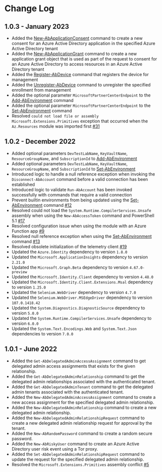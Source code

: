 <!--
    Please leave this section at the top of the change log.

    Changes for the upcoming release should go under the section titled "Upcoming Release", and should adhere to the following format:

    ## Upcoming Release
    * Overview of change #1
        - Additional information about change #1
    * Overview of change #2
        - Additional information about change #2
        - Additional information about change #2
    * Overview of change #3
    * Overview of change #4
        - Additional information about change #4

    ## YYYY.MM.DD - Version X.Y.Z (Previous Release)
    * Overview of change #1
        - Additional information about change #1
-->

# Change Log

## 1.0.3 - January 2023

* Added the [New-AbApplicationConsent](https://github.com/automationbrew/autobrew-powershell/blob/main/docs/help/New-AbApplicationConsent.md) command to create a new consent for an Azure Active Directory application in the specified Azure Active Directory tenant
* Added the [New-AbApplicationGrant](https://github.com/automationbrew/autobrew-powershell/blob/main/docs/help/New-AbApplicationGrant.md) command to create a new application grant object that is used as part of the request to consent for an Azure Active Directory to access resources in an Azure Active Directory tenant
* Added the [Register-AbDevice](https://github.com/automationbrew/autobrew-powershell/blob/main/docs/help/Register-AbDevice.md) command that registers the device for management
* Added the [Unregister-AbDevice](https://github.com/automationbrew/autobrew-powershell/blob/main/docs/help/Unregister-AbDevice.md) command to unregister the specified enrollment from management
* Added the optional parameter `MicrosoftPartnerCenterEndpoint` to the [Add-AbEnvironment](https://github.com/automationbrew/autobrew-powershell/blob/main/docs/help/Add-AbEnvironment.md) command
* Added the optional parameter `MicrosoftPartnerCenterEndpoint` to the [Set-AbEnvironment](https://github.com/automationbrew/autobrew-powershell/blob/main/docs/help/Set-AbEnvironment.md) command
* Resolved `could not load file or assembly Microsoft.Extensions.Primitives` exception that occurred when the `Az.Resources` module was imported first [#31](https://github.com/automationbrew/autobrew-powershell/issues/31)

## 1.0.2 - December 2022

* Added optional parameters `DevTestLabName`, `KeyVaultName`, `ResourceGroupName`, and `SubscriptionId` to [Add-AbEnvironment](https://github.com/automationbrew/autobrew-powershell/blob/main/docs/help/Add-AbEnvironment.md)
* Added optional parameters `DevTestLabName`, `KeyVaultName`, `ResourceGroupName`, and `SubscriptionId` to [Set-AbEnvironment](https://github.com/automationbrew/autobrew-powershell/blob/main/docs/help/Set-AbEnvironment.md)
* Introduced logic to handle a null reference exception when invoking the `Disconnect-AbAccount` command before a valid connection has been established
* Introduced logic to validate `Run-AbAccount` has been invoked successfully with commands that require a valid connection
* Prevent builtin environments from being updated using the [Set-AbEnvironment](https://github.com/automationbrew/autobrew-powershell/blob/main/docs/help/Set-AbEnvironment.md) command [#12](https://github.com/automationbrew/autobrew-powershell/issues/12)
* Resolved could not load the `System.Runtime.CompilerServices.Unsafe` assembly when using the `New-AbAccessToken` command and PowerShell 5.1 [#17](https://github.com/automationbrew/autobrew-powershell/issues/17)
* Resolved configuration issue when using the module with an Azure Function app [#9](https://github.com/automationbrew/autobrew-powershell/issues/9)
* Resolved null reference exception when using the [Set-AbEnvironment](https://github.com/automationbrew/autobrew-powershell/blob/main/docs/help/Set-AbEnvironment.md) command [#13](https://github.com/automationbrew/autobrew-powershell/issues/13)
* Resolved obsolete initialization of the telemetry client [#19](https://github.com/automationbrew/autobrew-powershell/issues/19)
* Updated the `Azure.Identity` dependency to version `1.8.0`
* Updated the `Microsoft.ApplicationInsights` dependency to version `2.21.0`
* Updated the `Microsoft.Graph.Beta` dependency to version `4.67.0-preview`
* Updated the `Microsoft.Identity.Client` dependency to version `4.48.0`
* Updated the `Microsoft.Identity.Client.Extensions.Msal` dependency to version `1.25.0`
* Updated the `Selenium.WebDriver` dependency to version `4.7.0`
* Updated the `Selenium.WebDriver.MSEdgeDriver` dependency to version `107.0.1418.42`
* Updated the `System.Diagnostics.DiagnosticSource` dependency to version `5.0.0`
* Updated the `System.Runtime.CompilerServices.Unsafe` dependency to version `6.0.0`
* Updated the `System.Text.Encodings.Web` and `System.Text.Json` dependencies to version `7.0.0`

## 1.0.1 - June 2022

* Added the `Get-AbDelegatedAdminAccessAssignment` command to get delegated admin access assignments that exists for the given relationship.
* Added the `Get-AbDelegatedAdminRelationship` command to get the delegated admin relationships associated with the authenticated tenant.
* Added the `Get-AbDelegatedAdminTenant` command to get the delegated admin tenants associated with the authenticated tenant.
* Added the `New-AbDelegatedAdminAccessAssignment` command to create a new access assignment for the specified delegated admin relationship.
* Added the `New-AbDelegatedAdminRelationship` command to create a new delegated admin relationship.
* Added the `New-AbDelegatedAdminRelationshipRequest` command to create a new delegated admin relationship request for approval by the tenant.
* Added the `New-AbRandomPassword` command to create a random secure password.
* Added the `New-AbRiskyUser` command to create an Azure Active Directory user risk event using a Tor proxy.
* Added the `Set-AbDelegatedAdminRelationshipRequest` command to update the request for the specified delegated admin relationship.
* Resolved the `Microsoft.Extensions.Primitives` assembly conflict [#5](https://github.com/automationbrew/autobrew-powershell/issues/5)
